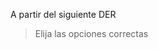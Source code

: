A partir del siguiente DER

<div
  class='mu-erd'
  data-entities='{
    "libros": {
      "id_libro": {
        "type": "Integer",
        "pk": true
      },
      "titulo": {
        "type": "Text"
      },
      "autor": {
        "type": "Text"
      },
      "cantidad_reservas": {
        "type": "Integer"
      },
      "id_biblioteca": {
        "type": "Integer",
        "pk": false,
        "fk": {
          "to": { "entity": "biblioteca", "column": "id_biblioteca" },
          "type": "many_to_one"
        }
      }
    },
    "bibliotecas": {
      "id_biblioteca": {
        "type": "Integer",
        "pk": true
      },
      "localidad": {
        "type": "Text"
      }
    }
  }'>
</div>

> Elija las opciones correctas